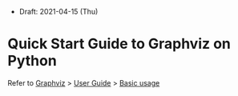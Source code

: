 * Draft: 2021-04-15 (Thu)

# Quick Start Guide to Graphviz on Python

Refer to [Graphviz](https://graphviz.readthedocs.io/en/stable/index.html) > [User Guide](https://graphviz.readthedocs.io/en/stable/manual.html#user-guide) > [Basic usage](https://graphviz.readthedocs.io/en/stable/manual.html#basic-usage)

